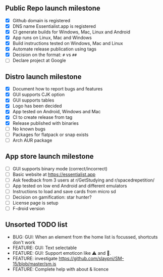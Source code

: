 ## Public Repo launch milestone

- [x] Github domain is registered
- [x] DNS name Essentialist.app is registered
- [x] CI generate builds for Windows, Mac, Linux and Android
- [x] App runs on Linux, Mac and Windows
- [x] Build instructions tested on Windows, Mac and Linux
- [x] Automate release publication using tags
- [x] Decision on the format: `#` vs `##`
- [ ] Declare project at Google

## Distro launch milestone

- [x] Document how to report bugs and features
- [x] GUI supports CJK option
- [x] GUI supports tables
- [x] Logo has been decided
- [x] App tested on Android, Windows and Mac
- [x] CI to create release from tag
- [x] Release published with binaries
- [ ] No known bugs
- [ ] Packages for flatpack or snap exists
- [ ] Arch AUR package

## App store launch milestone

- [ ] GUI supports binary mode (correct/incorrect)
- [ ] Basic website at <https://essentialist.app>
- [ ] Ask feedback from 3 users at r/GetStudying and r/spacedrepetition/
- [ ] App tested on low end Android and different emulators
- [ ] Instructions to load and save cards from micro sd
- [ ] Decision on gamification: star hunter?
- [ ] License page is setup
- [ ] F-droid version

## Unsorted TODO list

- BUG: GUI: When an element from the home list is focussed, shortcuts don't work
- FEATURE: GUI: Text selectable
- FEATURE: GUI: Support emoticon like :warning: and :rocket:.
- FEATURE: investigate <https://github.com/slaypni/SM-15/blob/master/sm.js>
- FEATURE: Complete help with about & licence
